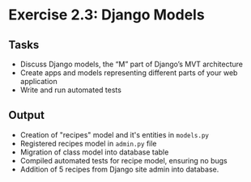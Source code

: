 # Exercise 2.3: Django Models

## Tasks
- Discuss Django models, the “M” part of Django’s MVT architecture
- Create apps and models representing different parts of your web application 
- Write and run automated tests

## Output
- Creation of "recipes" model and it's entities in `models.py`
- Registered recipes model in `admin.py` file
- Migration of class model into database table
- Compiled automated tests for recipe model, ensuring no bugs
- Addition of 5 recipes from Django site admin into database.